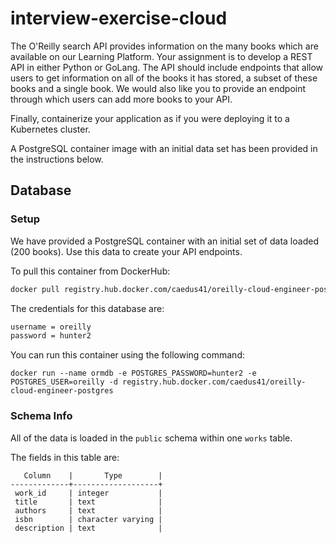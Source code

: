 # interview-exercise-cloud

The O'Reilly search API provides information on the many books which are available on our Learning Platform. Your assignment is to develop a REST API in either Python or GoLang. The API should include endpoints that allow users to get information on all of the books it has stored, a subset of these books and a single book. We would also like you to provide an endpoint through which users can add more books to your API. 

Finally, containerize your application as if you were deploying it to a Kubernetes cluster.

A PostgreSQL container image with an initial data set has been provided in the instructions below.

## Database

### Setup

We have provided a PostgreSQL container with an initial set of data loaded (200 books). Use this data to create your API endpoints.

To pull this container from DockerHub:
```bash
docker pull registry.hub.docker.com/caedus41/oreilly-cloud-engineer-postgres
```

The credentials for this database are:
```bash
username = oreilly
password = hunter2
```

You can run this container using the following command:
```
docker run --name ormdb -e POSTGRES_PASSWORD=hunter2 -e POSTGRES_USER=oreilly -d registry.hub.docker.com/caedus41/oreilly-cloud-engineer-postgres
```

### Schema Info

All of the data is loaded in the `public` schema within one `works` table. 

The fields in this table are:
```
   Column    |       Type        |
-------------+-------------------+
 work_id     | integer           |
 title       | text              |
 authors     | text              |
 isbn        | character varying |
 description | text              |
 ```
